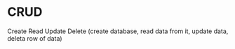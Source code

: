 # CRUD
Create Read Update Delete (create database, read data from it, update data, deleta row of data)
